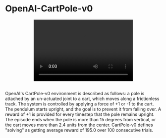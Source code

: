 # OpenAI-CartPole-v0

<div align="center">
 <video src="Cartpole.mp4" width="320" height="200" controls preload></video><br><br>
</div>

OpenAI's CartPole-v0 environment is described as follows: a pole is attached by an un-actuated joint to a cart, which moves along a frictionless track. The system is controlled by applying a force of +1 or -1 to the cart. The pendulum starts upright, and the goal is to prevent it from falling over. A reward of +1 is provided for every timestep that the pole remains upright. The episode ends when the pole is more than 15 degrees from vertical, or the cart moves more than 2.4 units from the center. CartPole-v0 defines "solving" as getting average reward of 195.0 over 100 consecutive trials.